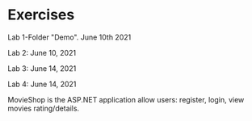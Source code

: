 # Exercises

Lab 1-Folder "Demo". June 10th 2021
</p>
Lab 2: June 10, 2021
</p>
Lab 3: June 14, 2021
</p>
Lab 4: June 14, 2021
</p>
MovieShop is the ASP.NET application allow users: register, login, view movies rating/details.
